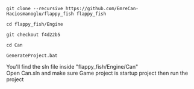 ```
git clone --recursive https://github.com/EmreCan-Haciosmanoglu/flappy_fish flappy_fish
```
```
cd flappy_fish/Engine
```
```
git checkout f4d22b5
```
```
cd Can
```
```
GenerateProject.bat
```
You'll find the sln file inside "flappy_fish/Engine/Can"  
Open Can.sln and make sure Game project is startup project then run the project
